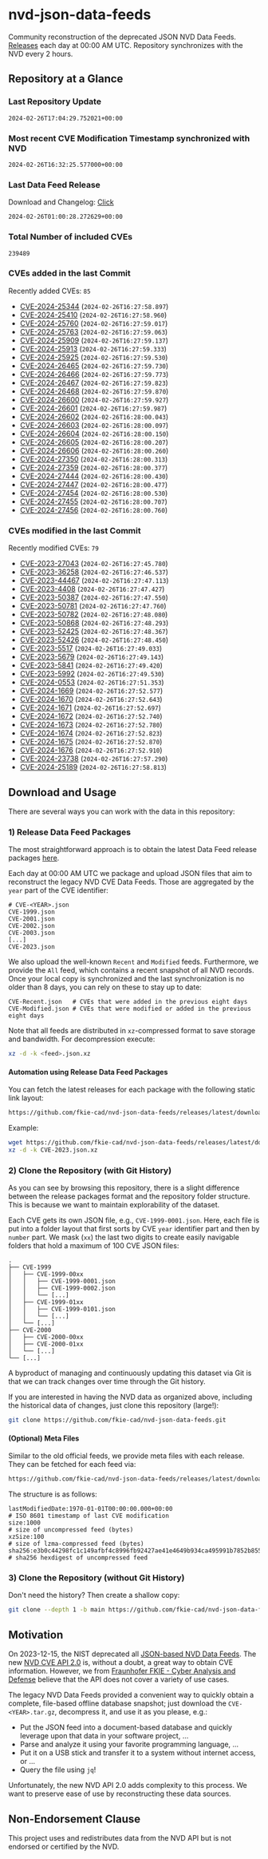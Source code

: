 # nvd-json-data-feeds

Community reconstruction of the deprecated JSON NVD Data Feeds. 
[Releases](https://github.com/fkie-cad/nvd-json-data-feeds/releases/latest) each day at 00:00 AM UTC.
Repository synchronizes with the NVD every 2 hours.

## Repository at a Glance

### Last Repository Update

```plain
2024-02-26T17:04:29.752021+00:00
```

### Most recent CVE Modification Timestamp synchronized with NVD

```plain
2024-02-26T16:32:25.577000+00:00
```

### Last Data Feed Release

Download and Changelog: [Click](https://github.com/fkie-cad/nvd-json-data-feeds/releases/latest)

```plain
2024-02-26T01:00:28.272629+00:00
```

### Total Number of included CVEs

```plain
239489
```

### CVEs added in the last Commit

Recently added CVEs: `85`

* [CVE-2024-25344](CVE-2024/CVE-2024-253xx/CVE-2024-25344.json) (`2024-02-26T16:27:58.897`)
* [CVE-2024-25410](CVE-2024/CVE-2024-254xx/CVE-2024-25410.json) (`2024-02-26T16:27:58.960`)
* [CVE-2024-25760](CVE-2024/CVE-2024-257xx/CVE-2024-25760.json) (`2024-02-26T16:27:59.017`)
* [CVE-2024-25763](CVE-2024/CVE-2024-257xx/CVE-2024-25763.json) (`2024-02-26T16:27:59.063`)
* [CVE-2024-25909](CVE-2024/CVE-2024-259xx/CVE-2024-25909.json) (`2024-02-26T16:27:59.137`)
* [CVE-2024-25913](CVE-2024/CVE-2024-259xx/CVE-2024-25913.json) (`2024-02-26T16:27:59.333`)
* [CVE-2024-25925](CVE-2024/CVE-2024-259xx/CVE-2024-25925.json) (`2024-02-26T16:27:59.530`)
* [CVE-2024-26465](CVE-2024/CVE-2024-264xx/CVE-2024-26465.json) (`2024-02-26T16:27:59.730`)
* [CVE-2024-26466](CVE-2024/CVE-2024-264xx/CVE-2024-26466.json) (`2024-02-26T16:27:59.773`)
* [CVE-2024-26467](CVE-2024/CVE-2024-264xx/CVE-2024-26467.json) (`2024-02-26T16:27:59.823`)
* [CVE-2024-26468](CVE-2024/CVE-2024-264xx/CVE-2024-26468.json) (`2024-02-26T16:27:59.870`)
* [CVE-2024-26600](CVE-2024/CVE-2024-266xx/CVE-2024-26600.json) (`2024-02-26T16:27:59.927`)
* [CVE-2024-26601](CVE-2024/CVE-2024-266xx/CVE-2024-26601.json) (`2024-02-26T16:27:59.987`)
* [CVE-2024-26602](CVE-2024/CVE-2024-266xx/CVE-2024-26602.json) (`2024-02-26T16:28:00.043`)
* [CVE-2024-26603](CVE-2024/CVE-2024-266xx/CVE-2024-26603.json) (`2024-02-26T16:28:00.097`)
* [CVE-2024-26604](CVE-2024/CVE-2024-266xx/CVE-2024-26604.json) (`2024-02-26T16:28:00.150`)
* [CVE-2024-26605](CVE-2024/CVE-2024-266xx/CVE-2024-26605.json) (`2024-02-26T16:28:00.207`)
* [CVE-2024-26606](CVE-2024/CVE-2024-266xx/CVE-2024-26606.json) (`2024-02-26T16:28:00.260`)
* [CVE-2024-27350](CVE-2024/CVE-2024-273xx/CVE-2024-27350.json) (`2024-02-26T16:28:00.313`)
* [CVE-2024-27359](CVE-2024/CVE-2024-273xx/CVE-2024-27359.json) (`2024-02-26T16:28:00.377`)
* [CVE-2024-27444](CVE-2024/CVE-2024-274xx/CVE-2024-27444.json) (`2024-02-26T16:28:00.430`)
* [CVE-2024-27447](CVE-2024/CVE-2024-274xx/CVE-2024-27447.json) (`2024-02-26T16:28:00.477`)
* [CVE-2024-27454](CVE-2024/CVE-2024-274xx/CVE-2024-27454.json) (`2024-02-26T16:28:00.530`)
* [CVE-2024-27455](CVE-2024/CVE-2024-274xx/CVE-2024-27455.json) (`2024-02-26T16:28:00.707`)
* [CVE-2024-27456](CVE-2024/CVE-2024-274xx/CVE-2024-27456.json) (`2024-02-26T16:28:00.760`)


### CVEs modified in the last Commit

Recently modified CVEs: `79`

* [CVE-2023-27043](CVE-2023/CVE-2023-270xx/CVE-2023-27043.json) (`2024-02-26T16:27:45.780`)
* [CVE-2023-36258](CVE-2023/CVE-2023-362xx/CVE-2023-36258.json) (`2024-02-26T16:27:46.537`)
* [CVE-2023-44467](CVE-2023/CVE-2023-444xx/CVE-2023-44467.json) (`2024-02-26T16:27:47.113`)
* [CVE-2023-4408](CVE-2023/CVE-2023-44xx/CVE-2023-4408.json) (`2024-02-26T16:27:47.427`)
* [CVE-2023-50387](CVE-2023/CVE-2023-503xx/CVE-2023-50387.json) (`2024-02-26T16:27:47.550`)
* [CVE-2023-50781](CVE-2023/CVE-2023-507xx/CVE-2023-50781.json) (`2024-02-26T16:27:47.760`)
* [CVE-2023-50782](CVE-2023/CVE-2023-507xx/CVE-2023-50782.json) (`2024-02-26T16:27:48.080`)
* [CVE-2023-50868](CVE-2023/CVE-2023-508xx/CVE-2023-50868.json) (`2024-02-26T16:27:48.293`)
* [CVE-2023-52425](CVE-2023/CVE-2023-524xx/CVE-2023-52425.json) (`2024-02-26T16:27:48.367`)
* [CVE-2023-52426](CVE-2023/CVE-2023-524xx/CVE-2023-52426.json) (`2024-02-26T16:27:48.450`)
* [CVE-2023-5517](CVE-2023/CVE-2023-55xx/CVE-2023-5517.json) (`2024-02-26T16:27:49.033`)
* [CVE-2023-5679](CVE-2023/CVE-2023-56xx/CVE-2023-5679.json) (`2024-02-26T16:27:49.143`)
* [CVE-2023-5841](CVE-2023/CVE-2023-58xx/CVE-2023-5841.json) (`2024-02-26T16:27:49.420`)
* [CVE-2023-5992](CVE-2023/CVE-2023-59xx/CVE-2023-5992.json) (`2024-02-26T16:27:49.530`)
* [CVE-2024-0553](CVE-2024/CVE-2024-05xx/CVE-2024-0553.json) (`2024-02-26T16:27:51.353`)
* [CVE-2024-1669](CVE-2024/CVE-2024-16xx/CVE-2024-1669.json) (`2024-02-26T16:27:52.577`)
* [CVE-2024-1670](CVE-2024/CVE-2024-16xx/CVE-2024-1670.json) (`2024-02-26T16:27:52.643`)
* [CVE-2024-1671](CVE-2024/CVE-2024-16xx/CVE-2024-1671.json) (`2024-02-26T16:27:52.697`)
* [CVE-2024-1672](CVE-2024/CVE-2024-16xx/CVE-2024-1672.json) (`2024-02-26T16:27:52.740`)
* [CVE-2024-1673](CVE-2024/CVE-2024-16xx/CVE-2024-1673.json) (`2024-02-26T16:27:52.780`)
* [CVE-2024-1674](CVE-2024/CVE-2024-16xx/CVE-2024-1674.json) (`2024-02-26T16:27:52.823`)
* [CVE-2024-1675](CVE-2024/CVE-2024-16xx/CVE-2024-1675.json) (`2024-02-26T16:27:52.870`)
* [CVE-2024-1676](CVE-2024/CVE-2024-16xx/CVE-2024-1676.json) (`2024-02-26T16:27:52.910`)
* [CVE-2024-23738](CVE-2024/CVE-2024-237xx/CVE-2024-23738.json) (`2024-02-26T16:27:57.290`)
* [CVE-2024-25189](CVE-2024/CVE-2024-251xx/CVE-2024-25189.json) (`2024-02-26T16:27:58.813`)


## Download and Usage

There are several ways you can work with the data in this repository:

### 1) Release Data Feed Packages

The most straightforward approach is to obtain the latest Data Feed release packages [here](https://github.com/fkie-cad/nvd-json-data-feeds/releases/latest).

Each day at 00:00 AM UTC we package and upload JSON files that aim to reconstruct the legacy NVD CVE Data Feeds.
Those are aggregated by the `year` part of the CVE identifier:

```
# CVE-<YEAR>.json
CVE-1999.json
CVE-2001.json
CVE-2002.json
CVE-2003.json
[...]
CVE-2023.json
```

We also upload the well-known `Recent` and `Modified` feeds.
Furthermore, we provide the `All` feed, which contains a recent snapshot of all NVD records.
Once your local copy is synchronized and the last synchronization is no older than 8 days, you can rely on these to stay up to date:

```plain
CVE-Recent.json   # CVEs that were added in the previous eight days
CVE-Modified.json # CVEs that were modified or added in the previous eight days
```

Note that all feeds are distributed in `xz`-compressed format to save storage and bandwidth.
For decompression execute:

```sh
xz -d -k <feed>.json.xz
```


#### Automation using Release Data Feed Packages

You can fetch the latest releases for each package with the following static link layout:

```sh
https://github.com/fkie-cad/nvd-json-data-feeds/releases/latest/download/CVE-<YEAR>.json.xz
```

Example:

```sh
wget https://github.com/fkie-cad/nvd-json-data-feeds/releases/latest/download/CVE-2023.json.xz
xz -d -k CVE-2023.json.xz
```



### 2) Clone the Repository (with Git History)

As you can see by browsing this repository, there is a slight difference between the release packages format and the repository folder structure.
This is because we want to maintain explorability of the dataset.

Each CVE gets its own JSON file, e.g., `CVE-1999-0001.json`.
Here, each file is put into a folder layout that first sorts by CVE `year` identifier part and then by `number` part.
We mask (`xx`) the last two digits to create easily navigable folders that hold a maximum of 100 CVE JSON files:

```plain
.
├── CVE-1999
│   ├── CVE-1999-00xx
│   │   ├── CVE-1999-0001.json
│   │   ├── CVE-1999-0002.json
│   │   └── [...]
│   ├── CVE-1999-01xx
│   │   ├── CVE-1999-0101.json
│   │   └── [...]
│   └── [...]
├── CVE-2000
│   ├── CVE-2000-00xx
│   ├── CVE-2000-01xx
│   └── [...]
└── [...]
```

A byproduct of managing and continuously updating this dataset via Git is that we can track changes over time through the Git history.

If you are interested in having the NVD data as organized above, including the historical data of changes, just clone this repository (large!):

```sh
git clone https://github.com/fkie-cad/nvd-json-data-feeds.git
```

#### (Optional) Meta Files

Similar to the old official feeds, we provide meta files with each release. They can be fetched for each feed via:

```sh
https://github.com/fkie-cad/nvd-json-data-feeds/releases/latest/download/CVE-<YEAR>.meta
```

The structure is as follows:

```plain
lastModifiedDate:1970-01-01T00:00:00.000+00:00                          # ISO 8601 timestamp of last CVE modification
size:1000                                                               # size of uncompressed feed (bytes)
xzSize:100                                                              # size of lzma-compressed feed (bytes)
sha256:e3b0c44298fc1c149afbf4c8996fb92427ae41e4649b934ca495991b7852b855 # sha256 hexdigest of uncompressed feed
```


### 3) Clone the Repository (without Git History)

Don't need the history? Then create a shallow copy:

```sh
git clone --depth 1 -b main https://github.com/fkie-cad/nvd-json-data-feeds.git
```

## Motivation

On 2023-12-15, the NIST deprecated all [JSON-based NVD Data Feeds](https://nvd.nist.gov/vuln/data-feeds#divRetirementBanner-1).
The new [NVD CVE API 2.0](https://nvd.nist.gov/developers/vulnerabilities) is, without a doubt, a great way to obtain CVE information.
However, we from [Fraunhofer FKIE - Cyber Analysis and Defense](https://www.fkie.fraunhofer.de/en/departments/cad.html) believe that the API does not cover a variety of use cases.

The legacy NVD Data Feeds provided a convenient way to quickly obtain a complete, file-based offline database snapshot; just download the `CVE-<YEAR>.tar.gz`, decompress it, and use it as you please, e.g.:

* Put the JSON feed into a document-based database and quickly leverage upon that data in your software project, ...
* Parse and analyze it using your favorite programming language, ...
* Put it on a USB stick and transfer it to a system without internet access, or ...
* Query the file using `jq`!

Unfortunately, the new NVD API 2.0 adds complexity to this process.
We want to preserve ease of use by reconstructing these data sources.

## Non-Endorsement Clause

This project uses and redistributes data from the NVD API but is not endorsed or certified by the NVD.